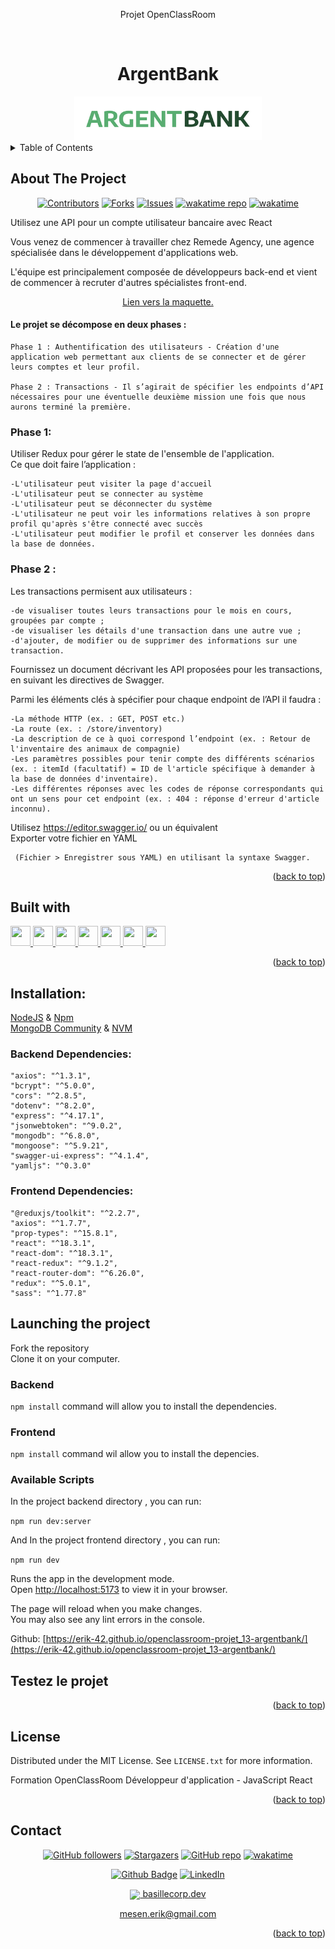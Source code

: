 <div align="center">
<p>Projet OpenClassRoom</p>
</div>
<a name="readme-top"></a>

<!-- PROJECT LOGO -->
<br />
<div align="center">
  <h1>ArgentBank</h1>
  <a href="https://github.com/Erik-42">
    <img src="./frontend/src/assets/img/logo/argentBankLogo.png" alt="Logo ArgentBank" width="300" height="70">
  </a>
</div>

<!-- TABLE OF CONTENTS -->
<details>
  <summary>Table of Contents</summary>
  <ol>
    <li> <a href="#about-the-project">About The Project</a></li>
    <li><a href="#built-with">Built With</a></li>
    <li><a href="#testez-le-projet">Testez le projet</a></li>
    <li><a href="#license">License</a></li>
    <li><a href="#contact">Contact</a></li>
  </ol>
</details>

<!-- ABOUT THE PROJECT -->

## About The Project

<div align="center">

[![Contributors][contributors-shield]][contributors-url]
[![Forks][forks-shield]][forks-url]
[![Issues][issues-shield]][issues-url]
[![wakatime repo](https://wakatime.com/badge/github/Erik-42/openclassroom-projet_13-argentbank.svg)](https://wakatime.com/badge/github/Erik-42/openclassroom-projet_13-argentbank)
[![wakatime](https://wakatime.com/badge/user/f84d00d8-fee3-4ca3-803d-3daa3c7053a5/project/0b18637a-df2f-46f6-93e5-574433068892.svg)](https://wakatime.com/badge/user/f84d00d8-fee3-4ca3-803d-3daa3c7053a5/project/0b18637a-df2f-46f6-93e5-574433068892)

</div>
Utilisez une API pour un compte utilisateur bancaire avec React
<p></p>
Vous venez de commencer à travailler chez Remede Agency, une agence spécialisée dans le développement d'applications web.

L'équipe est principalement composée de développeurs back-end et vient de commencer à recruter d'autres spécialistes front-end.

<div align="center">
<a href="./designs/index.html">Lien vers la maquette.</a>
</div>

#### Le projet se décompose en deux phases :

    Phase 1 : Authentification des utilisateurs - Création d'une application web permettant aux clients de se connecter et de gérer leurs comptes et leur profil.

    Phase 2 : Transactions - Il s’agirait de spécifier les endpoints d’API nécessaires pour une éventuelle deuxième mission une fois que nous aurons terminé la première.

<p></p>

### Phase 1:<br>

Utiliser Redux pour gérer le state de l'ensemble de l'application.<br>
Ce que doit faire l’application :

    -L'utilisateur peut visiter la page d'accueil
    -L'utilisateur peut se connecter au système
    -L'utilisateur peut se déconnecter du système
    -L'utilisateur ne peut voir les informations relatives à son propre profil qu'après s'être connecté avec succès
    -L'utilisateur peut modifier le profil et conserver les données dans la base de données.

### Phase 2 :<br>

Les transactions permisent aux utilisateurs :

    -de visualiser toutes leurs transactions pour le mois en cours, groupées par compte ;
    -de visualiser les détails d'une transaction dans une autre vue ;
    -d'ajouter, de modifier ou de supprimer des informations sur une transaction.

Fournissez un document décrivant les API proposées pour les transactions, en suivant les directives de Swagger.

Parmi les éléments clés à spécifier pour chaque endpoint de l’API il faudra :

    -La méthode HTTP (ex. : GET, POST etc.)
    -La route (ex. : /store/inventory)
    -La description de ce à quoi correspond l’endpoint (ex. : Retour de l'inventaire des animaux de compagnie)
    -Les paramètres possibles pour tenir compte des différents scénarios (ex. : itemId (facultatif) = ID de l'article spécifique à demander à la base de données d'inventaire).
    -Les différentes réponses avec les codes de réponse correspondants qui ont un sens pour cet endpoint (ex. : 404 : réponse d'erreur d'article inconnu).

Utilisez https://editor.swagger.io/ ou un équivalent<br>
Exporter votre fichier en YAML<br>

     (Fichier > Enregistrer sous YAML) en utilisant la syntaxe Swagger.

<p align="right">(<a href="#readme-top">back to top</a>)</p>

## Built with

<p> </p>
<a href=https://github.com/Erik-42?tab=repositories&q=&type=&language=html&sort= > <img width ='32px' height='32px' src ='https://raw.githubusercontent.com/rahulbanerjee26/githubAboutMeGenerator/main/icons/html.svg'> </a>
<a href=https://github.com/Erik-42?tab=repositories&q=&type=&language=css&sort= > <img width ='32px' height='32px' src ='https://raw.githubusercontent.com/rahulbanerjee26/githubAboutMeGenerator/main/icons/css.svg'> </a>
<a href= https://github.com/Erik-42?tab=repositories&q=&type=&language=sass&sort= > <img width ='32px' height='32px' src ='https://raw.githubusercontent.com/rahulbanerjee26/githubAboutMeGenerator/main/icons/sass.svg'> </a>
<a href=https://github.com/Erik-42?tab=repositories&q=&type=&language=javascript&sort= > <img width ='32px' height='32px' src ='https://raw.githubusercontent.com/rahulbanerjee26/githubAboutMeGenerator/main/icons/javascript.svg'> </a>
<a href=https://github.com/Erik-42?tab=repositories&q=&type=&language=reactjs&sort= > <img width ='32px' height='32px' src ='https://raw.githubusercontent.com/rahulbanerjee26/githubAboutMeGenerator/main/icons/reactjs.svg'> </a>
<a href=https://github.com/Erik-42?tab=repositories&q=&type=&language=redux&sort= > <img width ='32px' height='32px' src ='https://raw.githubusercontent.com/rahulbanerjee26/githubAboutMeGenerator/main/icons/redux.svg'> </a>
<a href= https://github.com/Erik-42?tab=repositories&q=&type=&language=github&sort= > <img width ='32px' height='32px' src ='https://raw.githubusercontent.com/rahulbanerjee26/githubAboutMeGenerator/main/icons/github.svg'> </a>

<p align="right">(<a href="#readme-top">back to top</a>)</p>

## Installation:

<a href=https://nodejs.org>NodeJS</a> & <a href=https://npmjs.com>Npm</a>
<br>
<a href=https://www.mongodb.com/try/download/community-edition/releases>MongoDB Community</a> & <a href=https://github.com/coreybutler/nvm-windows>NVM</a>

### Backend Dependencies:

    "axios": "^1.3.1",
    "bcrypt": "^5.0.0",
    "cors": "^2.8.5",
    "dotenv": "^8.2.0",
    "express": "^4.17.1",
    "jsonwebtoken": "^9.0.2",
    "mongodb": "^6.8.0",
    "mongoose": "^5.9.21",
    "swagger-ui-express": "^4.1.4",
    "yamljs": "^0.3.0"

### Frontend Dependencies:

    "@reduxjs/toolkit": "^2.2.7",
    "axios": "^1.7.7",
    "prop-types": "^15.8.1",
    "react": "^18.3.1",
    "react-dom": "^18.3.1",
    "react-redux": "^9.1.2",
    "react-router-dom": "^6.26.0",
    "redux": "^5.0.1",
    "sass": "^1.77.8"

## Launching the project

Fork the repository<br>
Clone it on your computer.

### Backend

`npm install` command will allow you to install the dependencies.

### Frontend

`npm install` command wil allow you to install the depencies.

### Available Scripts

In the project backend directory , you can run:

`npm run dev:server`

And
In the project frontend directory , you can run:

`npm run dev`

Runs the app in the development mode.\
Open [http://localhost:5173](http://localhost:5173) to view it in your browser.

The page will reload when you make changes.\
You may also see any lint errors in the console.

Github: [https://erik-42.github.io/openclassroom-projet_13-argentbank/](https://erik-42.github.io/openclassroom-projet_13-argentbank/)

## Testez le projet

<p align="right">(<a href="#readme-top">back to top</a>)</p>

## License

Distributed under the MIT License. See `LICENSE.txt` for more information.

Formation OpenClassRoom Développeur d'application - JavaScript React

<p align="right">(<a href="#readme-top">back to top</a>)</p>

## Contact

<div align="center">

[![GitHub followers][github followers-shield]][github followers-url]
[![Stargazers][stars-shield]][stars-url]
[![GitHub repo][github repo-shield]][github repo-url]
[![wakatime](https://wakatime.com/badge/user/f84d00d8-fee3-4ca3-803d-3daa3c7053a5.svg)](https://wakatime.com/@f84d00d8-fee3-4ca3-803d-3daa3c7053a5)

[![Github Badge][github badge-shield]][github badge-url]
[![LinkedIn][linkedin-shield]][linkedin-url]

<a href = 'https://basillecorp.dev'> <img width = '32px' align= 'center' src="https://raw.githubusercontent.com/rahulbanerjee26/githubAboutMeGenerator/main/icons/portfolio.png"/> basillecorp.dev</a>

mesen.erik@gmail.com

</div>

<p align="right">(<a href="#readme-top">back to top</a>)</p>

<!-- MARKDOWN LINKS & IMAGES -->
<!-- https://www.markdownguide.org/basic-syntax/#reference-style-links -->

[product-screenshot]: ./images/screenshot.png
[wakatime-shield]: https://wakatime.com/badge/user/f84d00d8-fee3-4ca3-803d-3daa3c7053a5.svg
[wakatime-url]: https://wakatime.com/@f84d00d8-fee3-4ca3-803d-3daa3c7053a5
[github badge-shield]: https://img.shields.io/badge/Github-Erik--42-155?style=for-the-badge&logo=github
[github badge-url]: https://github.com/Erik-42
[github repo-shield]: https://img.shields.io/badge/Repositories-42-blue
[github repo-url]: https://github.com/Erik-42/Erik-42?tab=repositories
[github repo file count (file type)-shield]: https://img.shields.io/github/directory-file-count/Erik-42/openclassroom-projet_13-argentbank
[github repo file count (file type)-url]: https://github.com/directory-file-count/Erik-42/openclassroom-projet_13-argentbank
[github followers-shield]: https://img.shields.io/github/followers/Erik-42
[github followers-url]: https://github.com/followers/Erik-42
[github all releases-shield]: https://github.com/Erik-42/openclassroom-projet_13-argentbank/total
[github all releases-url]: https://github.com/Erik-42/openclassroom-projet_13-argentbank/releases
[github repo size-shield]: https://img.shields.io/github/repo-size/Erik-42/openclassroom-projet_13-argentbank
[github repo size-url]: https://github.com/Erik-42/openclassroom-projet_13-argentbank
[contributors-shield]: https://img.shields.io/github/contributors/Erik-42/openclassroom-projet_13-argentbank
[contributors-url]: https://github.com/Erik-42/openclassroom-projet_13-argentbank/graphs/contributors
[forks-shield]: https://img.shields.io/github/forks/Erik-42/openclassroom-projet_13-argentbank
[forks-url]: https://github.com/Erik-42/openclassroom-projet_13-argentbank/forks
[stars-shield]: https://img.shields.io/github/stars/Erik-42
[stars-url]: https://github.com/Erik-42?tab=stars
[issues-shield]: https://img.shields.io/github/issues-raw/Erik-42/openclassroom-projet_13-argentbank
[issues-url]: https://github.com/Erik-42/openclassroom-projet_13-argentbank/issues
[license-shield]: https://img.shields.io/github/license/Erik-42/openclassroom-projet_13-argentbank
[license-url]: https://github.com/Erik-42/openclassroom-projet_13-argentbank/blob/master/LICENSE.txt
[linkedin-shield]: https://img.shields.io/badge/-LinkedIn-black.svg?style=for-the-badge&logo=linkedin&colorB=555
[linkedin-url]: https://www.linkedin.com/in/erik-mesen/
[html-shield]: https://img.shields.io/badge/-LinkedIn-black.svg?style=for-the-badge&logo=linkedin&colorB=555
[html-url]: https://html.spec.whatwg.org/
[css-shield]: https://img.shields.io/badge/-LinkedIn-black.svg?style=for-the-badge&logo=linkedin&colorB=555
[css-url]: https://www.w3.org/TR/CSS/#css
[javascript-shield]: https://img.shields.io/badge/-LinkedIn-black.svg?style=for-the-badge&logo=linkedin&colorB=555
[javascript-url]: https://www.ecma-international.org/publications-and-standards/standards/ecma-262/
